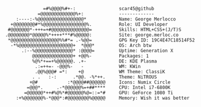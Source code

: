                   =#%@@@@%#+-:                scar45@github
                =@@@@@@@@@@@@@%+:             -------------
        :----:-%@@@@@@@@@@@@@@@@@*            Name: George Merlocco
      +@@@@@@@@#*%@@@@@@@@@@@@@@@@%.          Role: UI Developer
     #@@@@@@@*-+++=+#@@@@@@@@@@@@@@=          Skills: HTML+CSS+(J/T)S
    .@@@@@@@@*@@@@@%*++++***#%@@@@@:          Site: george.merloc.co
     *@@@@@@@@@@@@@@@@@@%%#*= .-%@@=          GPG Key ID: 19C4E47C18514F52
      -*%@@@@@@@@@@@@@@@@@@@@+  *@@@*         OS: Arch btw
          .:--%@@@@@@@@@@@@@@* :@@@@=         Uptime: Generation X
              @@@@@@@@@@@@@@@+ +@@%-          Packages: 1
              %@%*+==+%@@@@@@. .+-            DE: KDE Plasma
               .:=++=- -@@@%-   -             WM: KWin
               .@@%@@@# =*:    +@             WM Theme: ClassiK
              . .   :-:      .*@@. -%*++.     Theme: NiTROUS
             +@#           :*@@@@##@@@@@@     Icons: Numix Circle
            =@@@*.     .-*@@@@@@%=+##****     CPU: Intel i7-6800K
           =@@@@@@*++#%@%*#@@@@@@%@=::=*#     GPU: GeForce 1080 Ti
        :+%@@@@@@@%-*@@@*:#@@@@@@@@%@@@@@     Memory: Wish it was better
